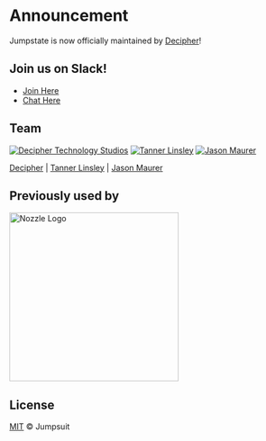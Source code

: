 # Announcement
Jumpstate is now officially maintained by [Decipher](http://deciphernow.com/)!

## Join us on Slack!
- [Join Here](https://react-chat-signup.herokuapp.com/)
- [Chat Here](https://react-tools.slack.com/)

## Team

[![Decipher Technology Studios](https://avatars2.githubusercontent.com/u/13125018?s=100&v=4)](https://github.com/DecipherNow) [![Tanner Linsley](https://avatars1.githubusercontent.com/u/5580297?v=3&s=100)](https://github.com/tannerlinsley) [![Jason Maurer](https://avatars2.githubusercontent.com/u/911274?v=3&s=100)](https://github.com/jsonmaur)

[Decipher](https://github.com/DecipherNow) | [Tanner Linsley](https://github.com/tannerlinsley) | [Jason Maurer](https://github.com/jsonmaur)

## Previously used by

<a href='https://nozzle.io'>
  <img src='https://nozzle.io/img/logo-blue.png' alt='Nozzle Logo' style='width:300px;'/>
</a>


## License

[MIT](LICENSE) © Jumpsuit
